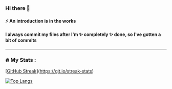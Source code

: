 ### Hi there 👋
#### ⚡ An introduction is in the works
#### I always commit my files after I'm ✨ completely ✨ done, so I've gotten a bit of commits
<!--
**PerfectionistAF/PerfectionistAF** is a ✨ _special_ ✨ repository because its `README.md` (this file) appears on your GitHub profile.

Here are some ideas to get you started:

- 🔭 I’m currently working on ...
- 🌱 I’m currently learning ...
- 👯 I’m looking to collaborate on ...
- 🤔 I’m looking for help with ...
- 💬 Ask me about ...
- 📫 How to reach me: ...
- 😄 Pronouns: ...
- ⚡ Fun fact: ...
-->

---

### :fire: My Stats :
[[GitHub Streak](http://github-readme-streak-stats.herokuapp.com?user=PerfectionistAF&theme=dark&background=000000)](https://git.io/streak-stats)

[![Top Langs](https://github-readme-stats.vercel.app/api/top-langs/?username=PerfectionistAF&layout=compact&theme=dark)](https://github.com/anuraghazra/github-readme-stats)

